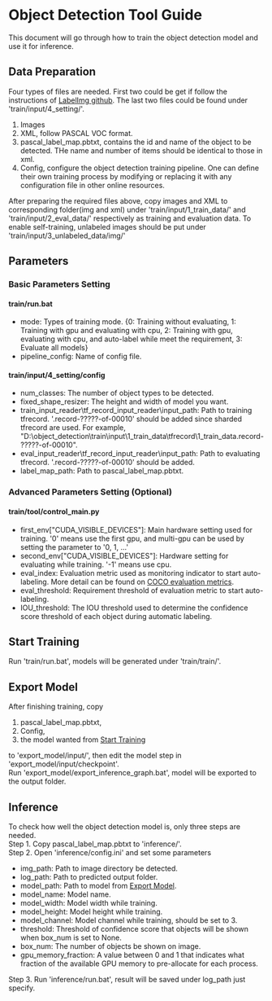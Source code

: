 # Object Detection Tool Guide
This document will go through how to train the object detection model and use it for inference.

## Data Preparation
Four types of files are needed. First two could be get if follow the instructions of [LabelImg github](https://github.com/tzutalin/labelImg). The last two files could be found under 'train/input/4_setting/'.
1. Images
2. XML, follow PASCAL VOC format.
3. pascal_label_map.pbtxt, contains the id and name of the object to be detected. THe name and number of items should be identical to those in xml.
4. Config, configure the object detection training pipeline. One can define their own training process by modifying or replacing it with any configuration file in other online resources.

After preparing the required files above, copy images and XML to corresponding folder(img and xml) under 'train/input/1_train_data/' and 'train/input/2_eval_data/' respectively as training and evaluation data. 
To enable self-training, unlabeled images should be put under 'train/input/3_unlabeled_data/img/'


## Parameters
### Basic Parameters Setting
#### train/run.bat
* mode: Types of training mode. {0: Training without evaluating, 1: Training with gpu and evaluating with cpu, 2: Training with gpu, evaluating with cpu, and auto-label while meet the requirement, 3: Evaluate all models}
* pipeline_config: Name of config file.

#### train/input/4_setting/config
* num_classes: The number of object types to be detected.
* fixed_shape_resizer: The height and width of model you want.
* train_input_reader\tf_record_input_reader\input_path: Path to training tfrecord. '.record-?????-of-00010' should be added since sharded tfrecord are used. For example, "D:\\object_detection\\train\\input\\1_train_data\\tfrecord\\1_train_data.record-?????-of-00010". 
* eval_input_reader\tf_record_input_reader\input_path: Path to evaluating tfrecord. '.record-?????-of-00010' should be added.
* label_map_path: Path to pascal_label_map.pbtxt.


### Advanced Parameters Setting (Optional)
#### train/tool/control_main.py
* first_env["CUDA_VISIBLE_DEVICES"]: Main hardware setting used for training. '0' means use the first gpu, and multi-gpu can be used by setting the parameter to '0, 1, ...'
* second_env["CUDA_VISIBLE_DEVICES"]: Hardware setting for evaluating while training. '-1' means use cpu.
* eval_index: Evaluation metric used as monitoring indicator to start auto-labeling. More detail can be found on [COCO evaluation metrics](https://cocodataset.org/#detection-eval).
* eval_threshold: Requirement threshold of evaluation metric to start auto-labeling.
* IOU_threshold: The IOU threshold used to determine the confidence score threshold of each object during automatic labeling.

## Start Training
Run 'train/run.bat', models will be generated under 'train/train/'.

## Export Model
After finishing training, copy  
1. pascal_label_map.pbtxt,  
2. Config,  
3. the model wanted from [Start Training](#start-training)

to 'export_model/input/', then edit the model step in 'export_model/input/checkpoint'.  
Run 'export_model/export_inference_graph.bat', model will be exported to the output folder.

## Inference
To check how well the object detection model is, only three steps are needed.  
Step 1. Copy pascal_label_map.pbtxt to 'inference/'.  
Step 2. Open 'inference/config.ini' and set some parameters
* img_path: Path to image directory be detected.
* log_path: Path to predicted output folder.
* model_path: Path to model from [Export Model](#export-model).
* model_name: Model name.
* model_width: Model width while training.
* model_height: Model height while training.
* model_channel: Model channel while training, should be set to 3.
* threshold: Threshold of confidence score that objects will be shown when box_num is set to None.
* box_num: The number of objects be shown on image.
* gpu_memory_fraction: A value between 0 and 1 that indicates what fraction of the available GPU memory to pre-allocate for each process.

Step 3. Run 'inference/run.bat', result will be saved under log_path just specify.

